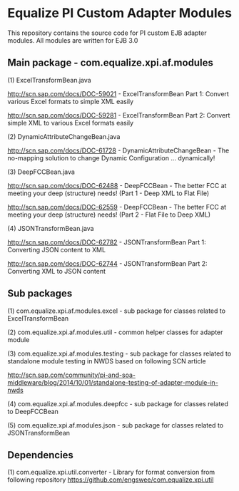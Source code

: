 Equalize PI Custom Adapter Modules
==================
This repository contains the source code for PI custom EJB adapter modules.
All modules are written for EJB 3.0

Main package - com.equalize.xpi.af.modules
----------------------------------------------------
(1) ExcelTransformBean.java

http://scn.sap.com/docs/DOC-59021 - ExcelTransformBean Part 1: Convert various Excel formats to simple XML easily

http://scn.sap.com/docs/DOC-59281 - ExcelTransformBean Part 2: Convert simple XML to various Excel formats easily

(2) DynamicAttributeChangeBean.java

http://scn.sap.com/docs/DOC-61728 - DynamicAttributeChangeBean - The no-mapping solution to change Dynamic Configuration ... dynamically!

(3) DeepFCCBean.java

http://scn.sap.com/docs/DOC-62488 - DeepFCCBean - The better FCC at meeting your deep (structure) needs! (Part 1 - Deep XML to Flat File)

http://scn.sap.com/docs/DOC-62559 - DeepFCCBean - The better FCC at meeting your deep (structure) needs! (Part 2 - Flat File to Deep XML)

(4) JSONTransformBean.java

http://scn.sap.com/docs/DOC-62782 - JSONTransformBean Part 1: Converting JSON content to XML

http://scn.sap.com/docs/DOC-62744 - JSONTransformBean Part 2: Converting XML to JSON content

Sub packages
----------------------------------------------------
(1) com.equalize.xpi.af.modules.excel - sub package for classes related to ExcelTransformBean

(2) com.equalize.xpi.af.modules.util - common helper classes for adapter module

(3) com.equalize.xpi.af.modules.testing - sub package for classes related to standalone module testing in NWDS based on following SCN article

http://scn.sap.com/community/pi-and-soa-middleware/blog/2014/10/01/standalone-testing-of-adapter-module-in-nwds

(4) com.equalize.xpi.af.modules.deepfcc - sub package for classes related to DeepFCCBean

(5) com.equalize.xpi.af.modules.json - sub package for classes related to JSONTransformBean

Dependencies
----------------------------------------------------
(1) com.equalize.xpi.util.converter - Library for format conversion from following repository
https://github.com/engswee/com.equalize.xpi.util
